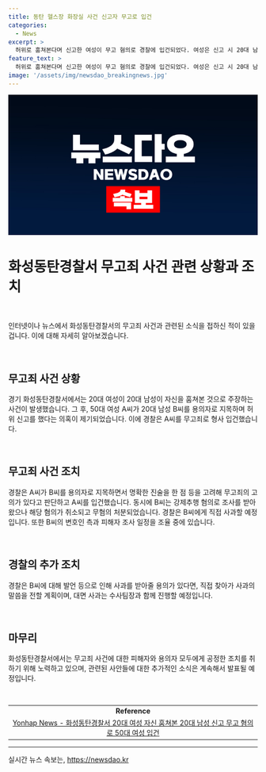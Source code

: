 ```yaml
---
title: 동탄 헬스장 화장실 사건 신고자 무고로 입건
categories:
  - News
excerpt: >
  허위로 훔쳐본다며 신고한 여성이 무고 혐의로 경찰에 입건되었다. 여성은 신고 시 20대 남성을 용의자로 지목했지만, CCTV 영상 확인 결과 허위임이 드러났다. 해당 여성은 현재 형사 입건되었으며, 피해를 입은 20대 남성에게 직접 사과할 예정이다. 경찰은 무죄로 판단된 20대 남성에 대한 사과와 함께 관련된 변호인 측과의 일정을 조율 중이다.
feature_text: >
  허위로 훔쳐본다며 신고한 여성이 무고 혐의로 경찰에 입건되었다. 여성은 신고 시 20대 남성을 용의자로 지목했지만, CCTV 영상 확인 결과 허위임이 드러났다. 해당 여성은 현재 형사 입건되었으며, 피해를 입은 20대 남성에게 직접 사과할 예정이다. 경찰은 무죄로 판단된 20대 남성에 대한 사과와 함께 관련된 변호인 측과의 일정을 조율 중이다.
image: '/assets/img/newsdao_breakingnews.jpg'
---
```


<p><img src="/assets/img/newsdao_breakingnews.jpg" alt="pcversion 속보" /></p>

<h1 data-ke-size="size28">화성동탄경찰서 무고죄 사건 관련 상황과 조치</h1>

<p data-ke-size="size16">&nbsp;</p>

<p>인터넷이나 뉴스에서 화성동탄경찰서의 무고죄 사건과 관련된 소식을 접하신 적이 있을 겁니다. 이에 대해 자세히 알아보겠습니다. </p>

<p data-ke-size="size16">&nbsp;</p>

<h2 data-ke-size="size26">무고죄 사건 상황</h2>

<p data-ke-size="size16">경기 화성동탄경찰서에서는 20대 여성이 20대 남성이 자신을 훔쳐본 것으로 주장하는 사건이 발생했습니다. 그 후, 50대 여성 A씨가 20대 남성 B씨를 용의자로 지목하며 허위 신고를 했다는 의혹이 제기되었습니다. 이에 경찰은 A씨를 무고죄로 형사 입건했습니다.</p>

<p data-ke-size="size16">&nbsp;</p>

<h2 data-ke-size="size26">무고죄 사건 조치</h2>

<p data-ke-size="size16">경찰은 A씨가 B씨를 용의자로 지목하면서 명확한 진술을 한 점 등을 고려해 무고죄의 고의가 있다고 판단하고 A씨를 입건했습니다. 동시에 B씨는 강제추행 혐의로 조사를 받아왔으나 해당 혐의가 취소되고 무혐의 처분되었습니다. 경찰은 B씨에게 직접 사과할 예정입니다. 또한 B씨의 변호인 측과 피해자 조사 일정을 조율 중에 있습니다.</p>

<p data-ke-size="size16">&nbsp;</p>

<h2 data-ke-size="size26">경찰의 추가 조치</h2>

<p data-ke-size="size16">경찰은 B씨에 대해 발언 등으로 인해 사과를 받아줄 용의가 있다면, 직접 찾아가 사과의 말씀을 전할 계획이며, 대면 사과는 수사팀장과 함께 진행할 예정입니다.</p>

<p data-ke-size="size16">&nbsp;</p>

<h2 data-ke-size="size26">마무리</h2>

<p data-ke-size="size16">화성동탄경찰서에서는 무고죄 사건에 대한 피해자와 용의자 모두에게 공정한 조치를 취하기 위해 노력하고 있으며, 관련된 사안들에 대한 추가적인 소식은 계속해서 발표될 예정입니다.</p>

<p data-ke-size="size16">&nbsp;</p>

<table>
<tbody>
<tr>
<td style="text-align: center; height: 17px;"><b>Reference</b></td>
</tr>
<tr>
<td style="text-align: center; height: 17px;"><a href="https://www.yna.co.kr/view/AKR20220531147251061?input=1195m" target="_blank" rel="noopener">Yonhap News - 화성동탄경찰서 20대 여성 자신 훔쳐본 20대 남성 신고 무고 혐의로 50대 여성 입건</a></td>
</tr>
</tbody>
</table>

<hr>
실시간 뉴스 속보는, <a href="https://newsdao.kr" rel="dofollow">https://newsdao.kr</a>


